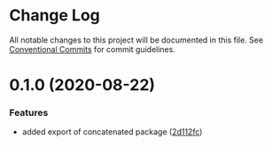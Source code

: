 # Change Log

All notable changes to this project will be documented in this file.
See [Conventional Commits](https://conventionalcommits.org) for commit guidelines.

# 0.1.0 (2020-08-22)


### Features

* added export of concatenated package ([2d112fc](https://github.com/alecap7/lerna-semantic-versioning-example/commit/2d112fcd5ce53c7351c9fa50f8889db0741fbfcf))
